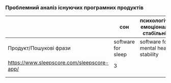 ### Проблемний аналіз існуючих програмних продуктів
|                                            | сон               | психологічно-емоціональна стабільність | педагогічна діяльність            | Тип ліцензії | Примітка |
| -----------                                | -----------       | -----------                            | -----------                       | -----------  | -------- |
| Продукт/Пошукові фрази                     | software for sleep | software for mental health stability  | software for pedagogical activity |              |          |
| https://www.sleepscore.com/sleepscore-app/ |   3          |                                        |                        | Shareware |          |
|                        |              |                                        |                        |              |          |
|                        |              |                                        |                        |              |          |
